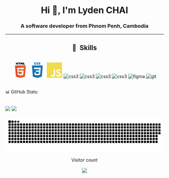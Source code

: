 <h1 align="center">Hi 👋, I'm Lyden CHAI</h1>
<h3 align="center">A software developer from Phnom Penh, Cambodia</h3>
<hr />
<h2 align="center">🚀 &nbsp;Skills</h2>
<div align="center">
  <br />
  <div align="center">
    <img
      src="https://raw.githubusercontent.com/devicons/devicon/master/icons/html5/html5-original-wordmark.svg"
      alt="html5"
      width="50"
      height="50"
    />
    <img
      src="https://raw.githubusercontent.com/devicons/devicon/1119b9f84c0290e0f0b38982099a2bd027a48bf1/icons/css3/css3-plain-wordmark.svg"
      alt="css3"
      width="50"
      height="50"
    />
    <img
      src="https://raw.githubusercontent.com/devicons/devicon/1119b9f84c0290e0f0b38982099a2bd027a48bf1/icons/javascript/javascript-plain.svg"
      alt="css3"
      width="50"
      height="50"
    />
    <img
      src="https://www.svgrepo.com/show/374144/typescript.svg"
      alt="css3"
      width="50"
      height="50"
    />
    <img
      src="https://upload.wikimedia.org/wikipedia/commons/thumb/c/cf/Angular_full_color_logo.svg/2048px-Angular_full_color_logo.svg.png"
      alt="css3"
      width="50"
      height="50"
    />
    <img
      src="https://upload.wikimedia.org/wikipedia/commons/thumb/9/95/Vue.js_Logo_2.svg/2367px-Vue.js_Logo_2.svg.png"
      alt="css3"
      width="50"
      height="50"
    />
        <img
      src="https://upload.wikimedia.org/wikipedia/commons/thumb/a/ae/Nuxt_logo.svg/2560px-Nuxt_logo.svg.png"
      alt="css3"
      width="50"
      height="50"
    />
    <img
      src="https://www.vectorlogo.zone/logos/figma/figma-icon.svg"
      alt="figma"
      width="50"
      height="50"
    />
    <img
      src="https://www.vectorlogo.zone/logos/git-scm/git-scm-icon.svg"
      alt="git"
      width="50"
      height="50"
    />
  </div>
</div>
<br />
<p>📊 GitHub Stats:</p>
<br /> 
<div>
<img src="https://github-readme-stats.vercel.app/api?username=lydenchai&theme=tokyonight&hide_border=false&include_all_commits=true&count_private=true" /> 
<img src="https://github-readme-stats.vercel.app/api/top-langs/?username=lydenchai&theme=tokyonight&hide_border=false&include_all_commits=true&count_private=true&layout=compact" />
</div>
<br />
<a href=#><img src="contributions.svg"></a>
<p align="center">
  Visitor count
<br><br>
<img src="https://profile-counter.glitch.me/sreypheasin/count.svg" />
</p>
<!-- <div align="center">
      <img width="50%" alt="image not found!" src="https://i.pinimg.com/originals/5f/93/49/5f934966a1d20bae1909c9ef2278bd4c.gif" />
    </div>  -->

